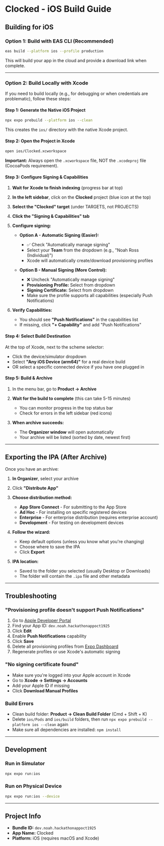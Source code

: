 # Clocked - iOS Build Guide

## Building for iOS

### Option 1: Build with EAS CLI (Recommended)

```bash
eas build --platform ios --profile production
```

This will build your app in the cloud and provide a download link when complete.

---

### Option 2: Build Locally with Xcode

If you need to build locally (e.g., for debugging or when credentials are problematic), follow these steps:

#### Step 1: Generate the Native iOS Project

```bash
npx expo prebuild --platform ios --clean
```

This creates the `ios/` directory with the native Xcode project.

#### Step 2: Open the Project in Xcode

```bash
open ios/Clocked.xcworkspace
```

**Important:** Always open the `.xcworkspace` file, NOT the `.xcodeproj` file (CocoaPods requirement).

#### Step 3: Configure Signing & Capabilities

1. **Wait for Xcode to finish indexing** (progress bar at top)

2. **In the left sidebar**, click on the **Clocked** project (blue icon at the top)

3. **Select the "Clocked" target** (under TARGETS, not PROJECTS)

4. **Click the "Signing & Capabilities" tab**

5. **Configure signing:**

   - **Option A - Automatic Signing (Easier):**

     - ✅ Check "Automatically manage signing"
     - Select your **Team** from the dropdown (e.g., "Noah Ross (Individual)")
     - Xcode will automatically create/download provisioning profiles

   - **Option B - Manual Signing (More Control):**
     - ❌ Uncheck "Automatically manage signing"
     - **Provisioning Profile:** Select from dropdown
     - **Signing Certificate:** Select from dropdown
     - Make sure the profile supports all capabilities (especially Push Notifications)

6. **Verify Capabilities:**
   - You should see **"Push Notifications"** in the capabilities list
   - If missing, click **"+ Capability"** and add "Push Notifications"

#### Step 4: Select Build Destination

At the top of Xcode, next to the scheme selector:

- Click the device/simulator dropdown
- Select **"Any iOS Device (arm64)"** for a real device build
- OR select a specific connected device if you have one plugged in

#### Step 5: Build & Archive

1. In the menu bar, go to **Product → Archive**

2. **Wait for the build to complete** (this can take 5-15 minutes)

   - You can monitor progress in the top status bar
   - Check for errors in the left sidebar (red icons)

3. **When archive succeeds:**
   - The **Organizer window** will open automatically
   - Your archive will be listed (sorted by date, newest first)

---

## Exporting the IPA (After Archive)

Once you have an archive:

1. **In Organizer**, select your archive

2. Click **"Distribute App"**

3. **Choose distribution method:**

   - **App Store Connect** - For submitting to the App Store
   - **Ad Hoc** - For installing on specific registered devices
   - **Enterprise** - For enterprise distribution (requires enterprise account)
   - **Development** - For testing on development devices

4. **Follow the wizard:**

   - Keep default options (unless you know what you're changing)
   - Choose where to save the IPA
   - Click **Export**

5. **IPA location:**
   - Saved to the folder you selected (usually Desktop or Downloads)
   - The folder will contain the `.ipa` file and other metadata

---

## Troubleshooting

### "Provisioning profile doesn't support Push Notifications"

1. Go to [Apple Developer Portal](https://developer.apple.com/account/resources/identifiers/list)
2. Find your App ID: `dev.noah.hackathonappoct1925`
3. Click **Edit**
4. Enable **Push Notifications** capability
5. Click **Save**
6. Delete all provisioning profiles from [Expo Dashboard](https://expo.dev)
7. Regenerate profiles or use Xcode's automatic signing

### "No signing certificate found"

- Make sure you're logged into your Apple account in Xcode
- Go to **Xcode → Settings → Accounts**
- Add your Apple ID if missing
- Click **Download Manual Profiles**

### Build Errors

- Clean build folder: **Product → Clean Build Folder** (Cmd + Shift + K)
- Delete `ios/Pods` and `ios/build` folders, then run `npx expo prebuild --platform ios --clean` again
- Make sure all dependencies are installed: `npm install`

---

## Development

### Run in Simulator

```bash
npx expo run:ios
```

### Run on Physical Device

```bash
npx expo run:ios --device
```

---

## Project Info

- **Bundle ID:** `dev.noah.hackathonappoct1925`
- **App Name:** Clocked
- **Platform:** iOS (requires macOS and Xcode)
